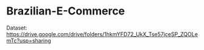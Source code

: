 # Brazilian-E-Commerce
Dataset: https://drive.google.com/drive/folders/1hkmYFD72_UkX_Tse57jceSP_ZQOLemTc?usp=sharing